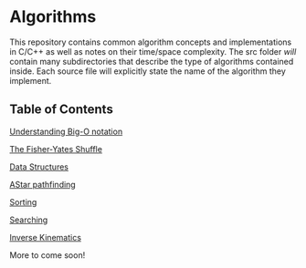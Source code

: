 # Algorithms

This repository contains common algorithm concepts and implementations in C/C++ as well as notes on their time/space complexity. The src folder *will* contain many subdirectories that describe the type of algorithms contained inside. Each source file will explicitly state the name of the algorithm they implement.

## Table of Contents

[Understanding Big-O notation](https://github.com/Kobakat/Algorithms/tree/master/src/BigO)

[The Fisher-Yates Shuffle](https://github.com/Kobakat/Algorithms/tree/master/src/Fisher-Yates)

[Data Structures](https://github.com/Kobakat/Algorithms/tree/master/src/Data-Structures)

[AStar pathfinding](https://github.com/Kobakat/Algorithms/tree/master/src/AStar)

[Sorting](https://github.com/Kobakat/Algorithms/tree/master/src/Sorting)

[Searching](https://github.com/Kobakat/Algorithms/tree/master/src/Searching)

[Inverse Kinematics](https://github.com/Kobakat/Algorithms/tree/master/src/FABRIK)

More to come soon!
